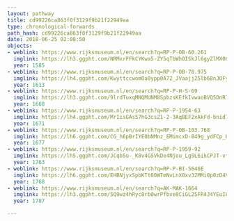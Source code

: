 ```yaml
---
layout: pathway
title: cd99226ca863f0f3129f9b21f22949aa
type: chronological-forwards
path_hash: cd99226ca863f0f3129f9b21f22949aa
date: 2018-06-25 02:08:50
objects:
- weblink: https://www.rijksmuseum.nl/en/search?q=RP-P-OB-60.261
  imglink: https://lh3.ggpht.com/NRMxrFFkCYKwa5-ZY5qTbWhOISkJl6gyZlMX0OhsdGXDElVpTYFd1TDa5dQyfx1i3j4u28IEJjIWUacWEtdraE5iu3E=s200
  year: 1585
- weblink: https://www.rijksmuseum.nl/en/search?q=RP-P-OB-78.975
  imglink: https://lh4.ggpht.com/KwyttccwomOa0ypp0A72_JVaajj25lb68nJOFyYAKIOHvQHRrZZijf9gkK_TN3kQAREbl7QnD3dxY8TWgdSzpErND9E=s200
  year: 1613
- weblink: https://www.rijksmuseum.nl/en/search?q=RP-P-H-S-69
  imglink: https://lh3.ggpht.com/9lrdTuxqMNQMUNM8SpbzsKEfkIvwaoBVQ5DnR774UXSt5FQzAvD-d3f3WSDoAKWTGkF9xyErOW_IvRLIDfdd9tiMyqc=s200
  year: 1668
- weblink: https://www.rijksmuseum.nl/en/search?q=RP-P-1954-63
  imglink: https://lh4.ggpht.com/MrIisGAs57hG3csZ1-2-3AqBEF2xAkFd-bnid7aEpGrDr7WKd06KpNM2hqUt8HUZk4okAjZk2R-KeTrPfiSl7orUH7bS=s200
  year: 1671
- weblink: https://www.rijksmuseum.nl/en/search?q=RP-P-OB-103.768
  imglink: https://lh6.ggpht.com/CG_h6pBrIYE0bNMnz_EMimcxD-849g_ydFCp_KEpLM5Lb7GR9zMeBYmHI-ekRmnUUlfMiMZXvyuiRrBN49I6LNiwvVA=s200
  year: 1677
- weblink: https://www.rijksmuseum.nl/en/search?q=RP-P-1959-92
  imglink: https://lh5.ggpht.com/JCqb5u-_K8v4G5VkDe4Njou_LgSL6ikCPJT-vfmmKpo37KP1slmF4CwPavP4wgxxcKxzW6F76egYJuGCfPigEwElIA0=s200
  year: 1763
- weblink: https://www.rijksmuseum.nl/en/search?q=RP-P-BI-5646E
  imglink: https://lh6.ggpht.com/EHBNjyxSpbKTt60WTmNvLnX0xv32MMi0p0zD4Vves9sv4fBZvPPdW7ckh4Wf_dGO2ke9dFQCXqgpfi6ulnW16SfI6g=s200
  year: 1768
- weblink: https://www.rijksmuseum.nl/en/search?q=AK-MAK-1664
  imglink: https://lh3.ggpht.com/5Q9wz4hRyc8rb0wrPfbve8CiGL25FR4J4YEuI8CZkfr2C5dMdLZRcOc1Uqptm2OJi8AFZAW0uY40l2bBqau0fzMoNZ48=s200
  year: 1787

---
```

